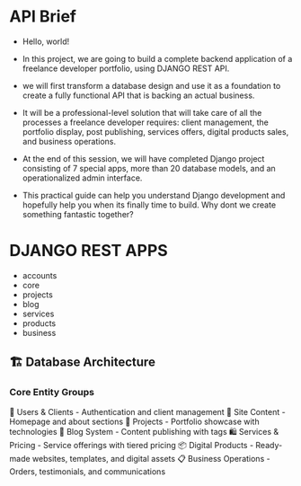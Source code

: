 # API Brief
  - Hello, world!

  - In this project, we are going to build a complete backend application of a freelance developer portfolio, using DJANGO REST API.

  - we will first transform a database design and use it as a foundation to create a fully functional API that is backing an actual business.

 - It will be a professional-level solution that will take care of all the processes a freelance developer requires: client management, the portfolio display, post publishing, services offers, digital products sales, and business operations. 

 - At the end of this session, we will have completed Django project consisting of 7 special apps, more than 20 database models, and an operationalized admin interface. 

 - This practical guide can help you understand Django development and hopefully help you when its finally time to build.  Why dont we create something fantastic together?

# DJANGO REST APPS
 - accounts
 - core
 - projects
 - blog
 - services 
 - products
 - business

## 🏗️ Database Architecture
### Core Entity Groups

👥 Users & Clients - Authentication and client management
🎨 Site Content - Homepage and about sections
💼 Projects - Portfolio showcase with technologies
📝 Blog System - Content publishing with tags
🛍️ Services & Pricing - Service offerings with tiered pricing
📦 Digital Products - Ready-made websites, templates, and digital assets
📋 Business Operations - Orders, testimonials, and communications

